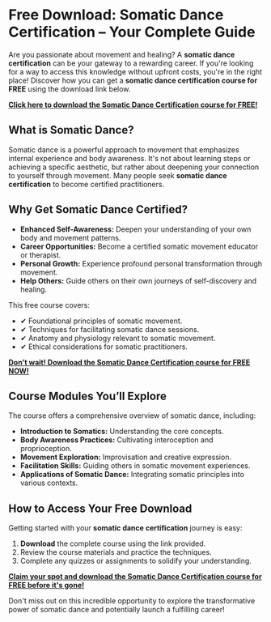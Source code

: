# Free Download: Somatic Dance Certification – Your Complete Guide

Are you passionate about movement and healing? A **somatic dance certification** can be your gateway to a rewarding career. If you're looking for a way to access this knowledge without upfront costs, you're in the right place! Discover how you can get a **somatic dance certification course for FREE** using the download link below.

[**Click here to download the Somatic Dance Certification course for FREE!**](https://udemywork.com/somatic-dance-certification)

## What is Somatic Dance?

Somatic dance is a powerful approach to movement that emphasizes internal experience and body awareness. It's not about learning steps or achieving a specific aesthetic, but rather about deepening your connection to yourself through movement. Many people seek **somatic dance certification** to become certified practitioners.

## Why Get Somatic Dance Certified?

*   **Enhanced Self-Awareness:** Deepen your understanding of your own body and movement patterns.
*   **Career Opportunities:** Become a certified somatic movement educator or therapist.
*   **Personal Growth:** Experience profound personal transformation through movement.
*   **Help Others:** Guide others on their own journeys of self-discovery and healing.

This free course covers:

*   ✔ Foundational principles of somatic movement.
*   ✔ Techniques for facilitating somatic dance sessions.
*   ✔ Anatomy and physiology relevant to somatic movement.
*   ✔ Ethical considerations for somatic practitioners.

[**Don't wait! Download the Somatic Dance Certification course for FREE NOW!**](https://udemywork.com/somatic-dance-certification)

## Course Modules You’ll Explore

The course offers a comprehensive overview of somatic dance, including:

*   **Introduction to Somatics:** Understanding the core concepts.
*   **Body Awareness Practices:** Cultivating interoception and proprioception.
*   **Movement Exploration:** Improvisation and creative expression.
*   **Facilitation Skills:** Guiding others in somatic movement experiences.
*   **Applications of Somatic Dance:** Integrating somatic principles into various contexts.

## How to Access Your Free Download

Getting started with your **somatic dance certification** journey is easy:

1.  **Download** the complete course using the link provided.
2.  Review the course materials and practice the techniques.
3.  Complete any quizzes or assignments to solidify your understanding.

[**Claim your spot and download the Somatic Dance Certification course for FREE before it's gone!**](https://udemywork.com/somatic-dance-certification)

Don't miss out on this incredible opportunity to explore the transformative power of somatic dance and potentially launch a fulfilling career!

